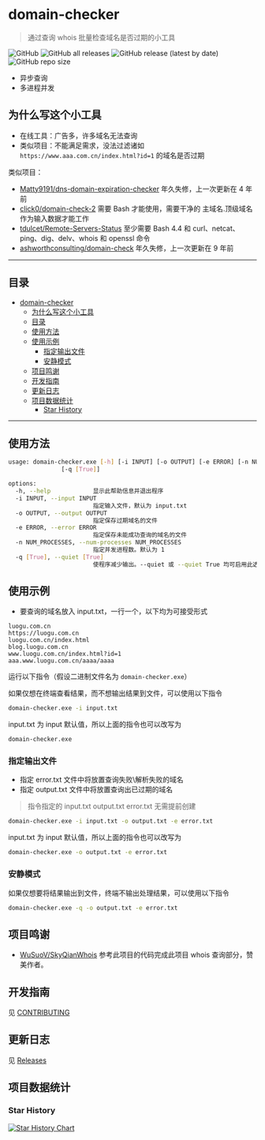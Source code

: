 # domain-checker
 
> 通过查询 whois 批量检查域名是否过期的小工具

![GitHub](https://img.shields.io/github/license/HowieHz/domain-checker)
![GitHub all releases](https://img.shields.io/github/downloads/HowieHz/domain-checker/total)
![GitHub release (latest by date)](https://img.shields.io/github/downloads/HowieHz/domain-checker/latest/total)
![GitHub repo size](https://img.shields.io/github/repo-size/HowieHz/domain-checker)

- 异步查询
- 多进程并发

## 为什么写这个小工具

- 在线工具：广告多，许多域名无法查询
- 类似项目：不能满足需求，没法过滤诸如 `https://www.aaa.com.cn/index.html?id=1` 的域名是否过期

类似项目：  
- [Matty9191/dns-domain-expiration-checker](https://github.com/Matty9191/dns-domain-expiration-checker) 年久失修，上一次更新在 4 年前
- [click0/domain-check-2](https://github.com/click0/domain-check-2) 需要 Bash 才能使用，需要干净的 主域名.顶级域名 作为输入数据才能工作
- [tdulcet/Remote-Servers-Status](https://github.com/tdulcet/Remote-Servers-Status)  至少需要 Bash 4.4 和 curl、netcat、ping、dig、delv、whois 和 openssl 命令
- [ashworthconsulting/domain-check](https://github.com/ashworthconsulting/domain-check) 年久失修，上一次更新在 9 年前

--- 

## 目录

- [domain-checker](#domain-checker)
  - [为什么写这个小工具](#为什么写这个小工具)
  - [目录](#目录)
  - [使用方法](#使用方法)
  - [使用示例](#使用示例)
    - [指定输出文件](#指定输出文件)
    - [安静模式](#安静模式)
  - [项目鸣谢](#项目鸣谢)
  - [开发指南](#开发指南)
  - [更新日志](#更新日志)
  - [项目数据统计](#项目数据统计)
    - [Star History](#star-history)

--- 

## 使用方法

```bash
usage: domain-checker.exe [-h] [-i INPUT] [-o OUTPUT] [-e ERROR] [-n NUM_PROCESSES]
               [-q [True]]

options:
  -h, --help            显示此帮助信息并退出程序
  -i INPUT, --input INPUT
                        指定输入文件，默认为 input.txt
  -o OUTPUT, --output OUTPUT
                        指定保存过期域名的文件
  -e ERROR, --error ERROR
                        指定保存未能成功查询的域名的文件
  -n NUM_PROCESSES, --num-processes NUM_PROCESSES
                        指定并发进程数。默认为 1
  -q [True], --quiet [True]
                        使程序减少输出。--quiet 或 --quiet True 均可启用此选项
```

## 使用示例

- 要查询的域名放入 input.txt，一行一个，以下均为可接受形式

```
luogu.com.cn
https://luogu.com.cn
luogu.com.cn/index.html
blog.luogu.com.cn
www.luogu.com.cn/index.html?id=1
aaa.www.luogu.com.cn/aaaa/aaaa
```

运行以下指令（假设二进制文件名为 `domain-checker.exe`）

如果仅想在终端查看结果，而不想输出结果到文件，可以使用以下指令

```bash
domain-checker.exe -i input.txt
```

input.txt 为 input 默认值，所以上面的指令也可以改写为

```bash
domain-checker.exe
```

### 指定输出文件

- 指定 error.txt 文件中将放置查询失败\解析失败的域名
- 指定 output.txt 文件中将放置查询出已过期的域名

> 指令指定的 input.txt output.txt error.txt 无需提前创建

```bash
domain-checker.exe -i input.txt -o output.txt -e error.txt
```

input.txt 为 input 默认值，所以上面的指令也可以改写为

```bash
domain-checker.exe -o output.txt -e error.txt
```

### 安静模式

如果仅想要将结果输出到文件，终端不输出处理结果，可以使用以下指令

```bash
domain-checker.exe -q -o output.txt -e error.txt
```

## 项目鸣谢

- [WuSuoV/SkyQianWhois](https://github.com/WuSuoV/SkyQianWhois) 参考此项目的代码完成此项目 whois 查询部分，赞美作者。

## 开发指南

见 [CONTRIBUTING](./CONTRIBUTING)

## 更新日志

见 [Releases](https://github.com/HowieHz/domain-checker/releases)

## 项目数据统计

### Star History

<a href="https://star-history.com/#HowieHz/domain-checker&Date">
 <picture>
   <source media="(prefers-color-scheme: dark)" srcset="https://api.star-history.com/svg?repos=HowieHz/domain-checker&type=Date&theme=dark" loading="lazy" />
   <source media="(prefers-color-scheme: light)" srcset="https://api.star-history.com/svg?repos=HowieHz/domain-checker&type=Date" loading="lazy" />
   <img alt="Star History Chart" src="https://api.star-history.com/svg?repos=HowieHz/domain-checker&type=Date" loading="lazy" />
 </picture>
</a>
